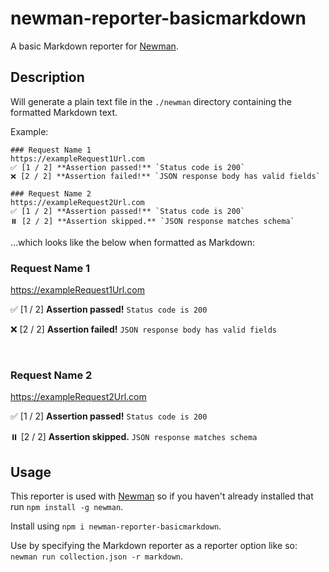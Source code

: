 # newman-reporter-basicmarkdown

A basic Markdown reporter for [Newman](https://github.com/postmanlabs/newman).


## Description

Will generate a plain text file in the `./newman` directory containing the formatted Markdown text.

Example:
```
### Request Name 1
https://exampleRequest1Url.com
✅ [1 / 2] **Assertion passed!** `Status code is 200`
❌ [2 / 2] **Assertion failed!** `JSON response body has valid fields`

### Request Name 2
https://exampleRequest2Url.com
✅ [1 / 2] **Assertion passed!** `Status code is 200`
⏸️ [2 / 2] **Assertion skipped.** `JSON response matches schema`

```

...which looks like the below when formatted as Markdown:

### Request Name 1

https://exampleRequest1Url.com

✅ [1 / 2] **Assertion passed!** `Status code is 200`

❌ [2 / 2] **Assertion failed!** `JSON response body has valid fields`

 
### Request Name 2

https://exampleRequest2Url.com

✅ [1 / 2] **Assertion passed!** `Status code is 200`

⏸️ [2 / 2] **Assertion skipped.** `JSON response matches schema`

## Usage

This reporter is used with [Newman](https://github.com/postmanlabs/newman) so if you haven't already installed that run `npm install -g newman`.

Install using `npm i newman-reporter-basicmarkdown`.

Use by specifying the Markdown reporter as a reporter option like so: `newman run collection.json -r markdown`.

